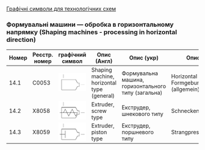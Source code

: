 [Графічні символи для технологічних схем](symbols.md)

### Формувальні машини — обробка в горизонтальному напрямку (Shaping machines - processing in horizontal direction)

| Номер | Реєстр. номер | графічний символ                                             | Опис (Англ)                                | Опис (укр)                                          | Опис (Нім)                                            |
| ----- | ------------- | ------------------------------------------------------------ | ------------------------------------------ | --------------------------------------------------- | ----------------------------------------------------- |
| 14.1  | C0053         | ![Horizontal arbeitende Formgebungsmaschine (allgemein)](media/Shaping_machine_horizontal_type_(general).png) | Shaping machine, horizontal type (general) | Формувальна машина, горизонтального типу (загальна) | Horizontal arbeitende Formgebungsmaschine (allgemein) |
| 14.2  | X8058         | ![Schneckenpresse](media/Extruder_screw_type.png)            | Extruder, screw type                       | Екструдер, шнекового типу                           | Schneckenpresse                                       |
| 14.3  | X8059         | ![Strangpresse](media/Extruder_piston_type.png)              | Extruder, piston type                      | Екструдер, поршневого типу                          | Strangpresse                                          |
